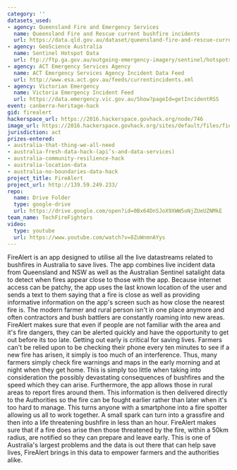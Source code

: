 ```yaml
---
category: ''
datasets_used:
- agency: Queensland Fire and Emergency Services
  name: Queensland Fire and Rescue current bushfire incidents
  url: https://data.qld.gov.au/dataset/queensland-fire-and-rescue-current-bushfire-incidents
- agency: GeoScience Australia
  name: Sentinel Hotspot Data
  url: ftp://ftp.ga.gov.au/outgoing-emergency-imagery/sentinel/hotspots/
- agency: ACT Emergency Services Agency
  name: ACT Emergency Services Agency Incident Data Feed
  url: http://www.esa.act.gov.au/feeds/currentincidents.xml
- agency: Victorian Emergency
  name: Victoria Emergency Incident Feed
  url: https://data.emergency.vic.gov.au/Show?pageId=getIncidentRSS
event: canberra-heritage-hack
gid: firealert
hackerspace_url: https://2016.hackerspace.govhack.org/node/746
image_url: https://2016.hackerspace.govhack.org/sites/default/files/field/image/mainlogo.png
jurisdiction: act
prizes-entered:
- australia-that-thing-we-all-need
- australia-fresh-data-hack-(api’s-and-data-services)
- australia-community-resilience-hack
- australia-location-data
- australia-no-boundaries-data-hack
project_title: FireAlert
project_url: http://139.59.249.233/
repo:
  name: Drive Folder
  type: google-drive
  url: https://drive.google.com/open?id=0Bx64DnSJoX9XWW5oNjZUeUZNMkE
team_name: TechFireFighters
video:
  type: youtube
  url: https://www.youtube.com/watch?v=8ZuWnmnAYys
---
```


FireAlert is an app designed to utilise all the live datastreams related to bushfires in Australia to save lives.
The app combines live incident data from Queensland and NSW as well as the Australian Sentinel satalight data to detect when fires appear close to those with the app. Because internet access can be patchy, the app uses the last known location of the user and sends a text to them saying that a fire is close as well as providing informative information on the app's screen such as how close the nearest fire is.
The modern farmer and rural person isn't in one place anymore and often contractors and bush battlers are constantly roaming into new areas. FireAlert makes sure that even if people are not familiar with the area and it's fire dangers, they can be alerted quickly and have the opportunity to get out before its too late.
Getting out early is critical for saving lives.
Farmers can't be relied upon to be checking their phone every ten minutes to see if a new fire has arisen, it simply is too much of an interference. Thus, many farmers simply check fire warnings and maps in the early morning and at night when they get home. This is simply too little when taking into consideration the possibly devastating consequences of bushfires and the speed which they can arise.
Furthermore, the app allows those in rural areas to report fires around them. This information is then delivered directly to the Authorities so the fire can be fought earlier rather than later when it's too hard to manage. This turns anyone with a smartphone into a fire spotter allowing us all to work together.
A small spark can turn into a grassfire and then into a life threatening bushfire in less than an hour. FireAlert makes sure that if a fire does arise then those threatened by the fire, within a 50km radius, are notified so they can prepare and leave early.
This is one of Australia's largest problems and the data is out there that can help save lives, FireAlert brings in this data to empower farmers and the authorities alike.